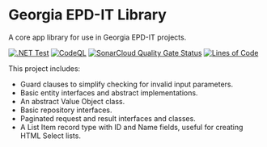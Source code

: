 # Georgia EPD-IT Library

A core app library for use in Georgia EPD-IT projects.

[![.NET Test](https://github.com/gaepdit/gaepd-library/actions/workflows/dotnet.yml/badge.svg)](https://github.com/gaepdit/gaepd-library/actions/workflows/dotnet.yml)
[![CodeQL](https://github.com/gaepdit/gaepd-library/actions/workflows/codeql-analysis.yml/badge.svg)](https://github.com/gaepdit/gaepd-library/actions/workflows/codeql-analysis.yml)
[![SonarCloud Quality Gate Status](https://sonarcloud.io/api/project_badges/measure?project=gaepdit_gaepd-library&metric=alert_status)](https://sonarcloud.io/summary/new_code?id=gaepdit_gaepd-library)
[![Lines of Code](https://sonarcloud.io/api/project_badges/measure?project=gaepdit_gaepd-library&metric=ncloc)](https://sonarcloud.io/summary/new_code?id=gaepdit_gaepd-library)

This project includes:

* Guard clauses to simplify checking for invalid input parameters.
* Basic entity interfaces and abstract implementations.
* An abstract Value Object class.
* Basic repository interfaces.
* Paginated request and result interfaces and classes.
* A List Item record type with ID and Name fields, useful for creating HTML Select lists.
